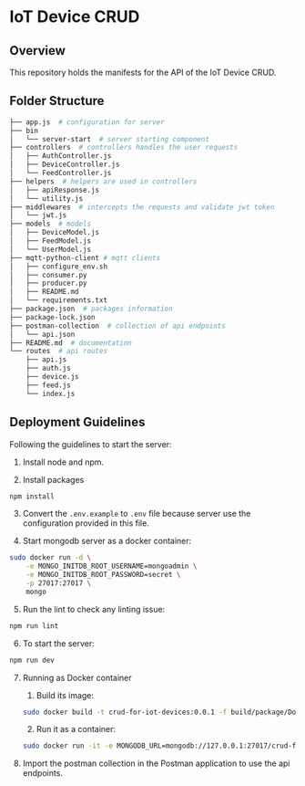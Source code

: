 # IoT Device CRUD

## Overview

This repository holds the manifests for the API of the IoT Device CRUD.

## Folder Structure

```bash
├── app.js  # configuration for server
├── bin 
│   └── server-start  # server starting component
├── controllers  # controllers handles the user requests
│   ├── AuthController.js
│   ├── DeviceController.js
│   └── FeedController.js
├── helpers  # helpers are used in controllers
│   ├── apiResponse.js
│   └── utility.js
├── middlewares  # intercepts the requests and validate jwt token
│   └── jwt.js
├── models  # models
│   ├── DeviceModel.js
│   ├── FeedModel.js
│   └── UserModel.js
├── mqtt-python-client # mqtt clients
│   ├── configure_env.sh
│   ├── consumer.py
│   ├── producer.py
│   ├── README.md
│   └── requirements.txt
├── package.json  # packages information
├── package-lock.json
├── postman-collection  # collection of api endpoints
│   └── api.json
├── README.md  # documentation
└── routes  # api routes
    ├── api.js
    ├── auth.js
    ├── device.js
    ├── feed.js
    └── index.js
```

## Deployment Guidelines


Following the guidelines to start the server:


1. Install node and npm.

2. Install packages

```bash
npm install
```

3. Convert the `.env.example` to `.env` file because server use the configuration provided in this file.

4. Start mongodb server as a docker container:

```bash
sudo docker run -d \
    -e MONGO_INITDB_ROOT_USERNAME=mongoadmin \
    -e MONGO_INITDB_ROOT_PASSWORD=secret \
    -p 27017:27017 \
    mongo
```

5. Run the lint to check any linting issue:

```bash
npm run lint
```


6. To start the server:

```bash
npm run dev
```

7. Running as Docker container

    1.  Build its image:

    ```bash
    sudo docker build -t crud-for-iot-devices:0.0.1 -f build/package/Dockerfile .    
    ```

    2.  Run it as a container:

    ```bash
    sudo docker run -it -e MONGODB_URL=mongodb://127.0.0.1:27017/crud-for-iot-devices -e JWT_SECRET=abc1235 -e JWT_TIMEOUT_DURATION="2 hours"  --net host    crud-for-iot-devices:0.0.1
    ```


8. Import the postman collection in the Postman application to use the api endpoints.
